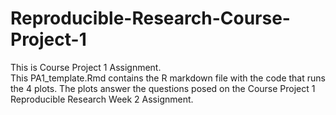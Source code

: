# Reproducible-Research-Course-Project-1
This is Course Project 1 Assignment.  
This PA1_template.Rmd contains the R markdown file with the code that runs the 4 plots.
The plots answer the questions posed on the Course Project 1 Reproducible Research Week 2 Assignment.
